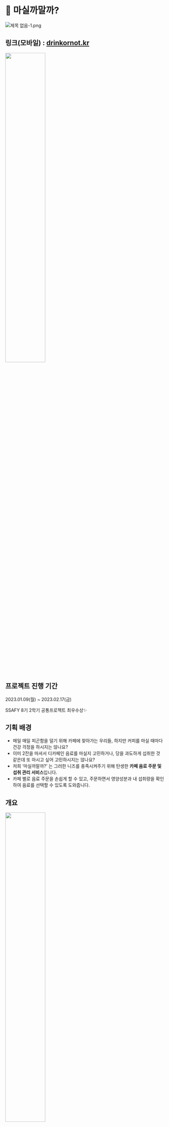 
# 🥤 마실까말까?

![제목 없음-1.png](img/logo.png)

## 링크(모바일) : [drinkornot.kr](http://drinkornot.kr) 

<img src="img/main.gif" style="width: 50%">

## 프로젝트 진행 기간

2023.01.09(월) ~ 2023.02.17(금)

SSAFY 8기 2학기 공통프로젝트 최우수상✨

## 기획 배경

- 매일 매일 피곤함을 덜기 위해 카페에 찾아가는 우리들, 하지만 커피를 마실 때마다 건강 걱정을 하시지는 않나요?
- 이미 2잔을 마셔서 디카페인 음료를 마실지 고민하거나, 당을 과도하게 섭취한 것 같은데 또 마시고 싶어 고민하시지는 않나요?
- 저희 ‘마실까말까?’ 는 그러한 니즈를 충족시켜주기 위해 탄생한 **카페 음료 주문 및 섭취 관리 서비스**입니다.
- 카페 별로 음료 주문을 손쉽게 할 수 있고, 주문하면서 영양성분과 내 섭취량을 확인하여 음료를 선택할 수 있도록 도와줍니다.

## 개요

<img src="img/mainpage.png" style="width: 50%">

- 마실까말까?는 매일 매일 어떤 음료를 마셔야 하는지, 카페인이나 당을 지나치게 섭취하지는 않았는지 고민하는 우리의 모습을 표현하고 있습니다.
- 하루하루 카페인 및 당 섭취 제한을 위한 목표량을 세우고 이에 맞게 음료를 추천받아 주문합니다. 
- 주문하면 바로 기록으로 추가되어 매일 어떤 음료를 마셨는지, 카페인, 당, 칼로리 섭취량은 얼마나 되는지, 총 지출액은 얼마나 되는지 확인할 수 있습니다.

## 주요 기능

### 💰 주문

**주문 및 결제**
| ![Untitled](img/cafeorder.gif)  | ![Untitled](img/cafeorder-menu.gif)|
| -- | -- | 

- 자신의 주변에 있는 카페 목록을 받아서 음료를 선택하고 주문할 수 있어요. 주문하면서 음료 영양성분을 확인하고, 선택한 음료를 마셨을 때 섭취 변화량을 확인할 수 있어요.

| ![d](img/cafeorder-custom.gif)| ![kakao](img/kakao.gif) |
| -- | -- |

![Untitled](img/Untitled%202.png)

- 바로 카카오페이로 결제가 가능해요. 결제 후에는 해당 지점에게 주문이 전달돼요.  나의 메인 화면에서 주문상태의 변화를 실시간으로 확인 가능해요.

**주문과 기록의 연동** 

- 내가 따로 데이터를 기록하지 않아도 주문하면 바로 기록에 추가돼요.

### 👍 기록 및 추천
![Snipaste_2023-02-17_00-10-11.png](img/record-search.gif)
| ![Snipaste_2023-02-17_00-11-39.png](img/Snipaste_2023-02-17_00-11-39.png) | ![Snipaste_2023-02-17_00-48-15.png](img/Snipaste_2023-02-17_00-48-15.png) |
| -- | -- |

- 우리 서비스를 이용해서 주문하지 않았어도 나중에 카페를 검색해서 음료를 선택하고 기록에 추가할 수 있어요.
- 추가된 기록들은 마이페이지에서 확인 가능해요. 영양성분, 가격을 확인할 수 있고 사진이나 후기를 추가할 수 있어요.

| ![Snipaste_2023-02-17_00-08-43.png](img/Snipaste_2023-02-17_00-08-43.png) | ![Snipaste_2023-02-17_00-08-07.png](img/Snipaste_2023-02-17_00-08-07.png) |
| -- | -- |

- 음료 이름이나 카페 이름으로 기록을 찾아볼 수 있어요.
- 기록에 남긴 데이터를 기반으로 매일 설정한 목표량을 초과하지 않는 음료를 추천받을 수 있어요.
- 음료 주문 화면에서도 내가 많이 마신 음료를 음료 목록 가장 위에서 확인할 수 있어요.

### 📊 리포트


| ![Snipaste_2023-02-17_00-15-02.png](img/weekgraph.gif) | ![Snipaste_2023-02-17_00-15-36.png](img/monthgraph.gif) |
| -- | -- |

- 매일 카페인과 당 섭취 목표량을 설정할 수 있어요.
- 주간 리포트를 통해 이번 주 섭취량 및 지난 주 대비 변화량 확인이 가능해요.
- 월간리포트를 통해 설정한 목표량에 대한 각 날짜의 성공 여부를 확인할 수 있어요.
- 이번 달에 가장 많이 마신 음료 및 카페인, 당이 높은 음료 랭킹을 확인할 수 있어요.

## 디테일


[와이어프레임](https://www.figma.com/file/kxdgMKy7Vxj1RRPK8wGXq4/%EC%B9%B4%EB%8B%B9-%EB%A6%AC%EB%89%B4%EC%96%BC?t=ObaWwRQclMMKYZfJ-0)

![Untitled](img/Untitled%203.png)


[명세서](https://www.notion.so/3-1-7bcdf41067804c2dbc401e857ef0adc4)


[erd](https://www.erdcloud.com/d/RMHMvGSh9P6B2hRiX)

![Untitled](img/ERD_r1.png)

[API 명세서](https://www.notion.so/3-3-API-376a88be5d1244638107329c3f7b9161)

![Untitled](img/Untitled%205.png)

아키텍처

![test-Page-1.drawio (3).png](img/test-Page-1.drawio_(3).png)

## **팀원 소개**

- 임소정(팀장): Frontend 개발
- 박세희(팀원): Frontend 개발
- 이소민(팀원): Frontend 개발
- 이윤경(팀원): Backend 개발
- 정재영(팀원): Backend 개발
- 지강훈(팀원): Backend 개발

## **기술 스택**

**Front-end**

- React 18.2.0
- Node.js 18.13.0
- Visual Studio Code
- sockjs-client: 1.6.1

**Back-end**

- java 11.0.17
- IntelliJ IDE
- Springboot 2.7.8
- Spring Data JPA
- Spring Security
- Spring Validation
- Spring Web
- Spring WebSocket
- Redis
- Swagger 3.0.0
- MySQL

**Infra**

- AWS EC2
- Docker
- Jenkins
- NGINX

## **협업 툴**

- Notion
- Figma
- Discord


